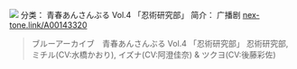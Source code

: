![](//static.kivo.wiki/images/music/cover/QdT7KgUnWxuNaKf7L3A5qa4MQ6vbKG4a.png)
分类： 青春あんさんぶる Vol.4 「忍術研究部」
简介：
广播剧
[nex-tone.link/A00143320](http://nex-tone.link/A00143320)
> ブルーアーカイブ　青春あんさんぶる Vol.4 「忍術研究部」
忍術研究部, ミチル(CV:水橋かおり), イズナ(CV:阿澄佳奈) & ツクヨ(CV:後藤彩佐)
